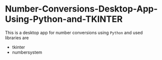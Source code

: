 # Number-Conversions-Desktop-App-Using-Python-and-TKINTER
This is a desktop app for number conversions using `Python` and used libraries are
* tkinter
* numbersystem

